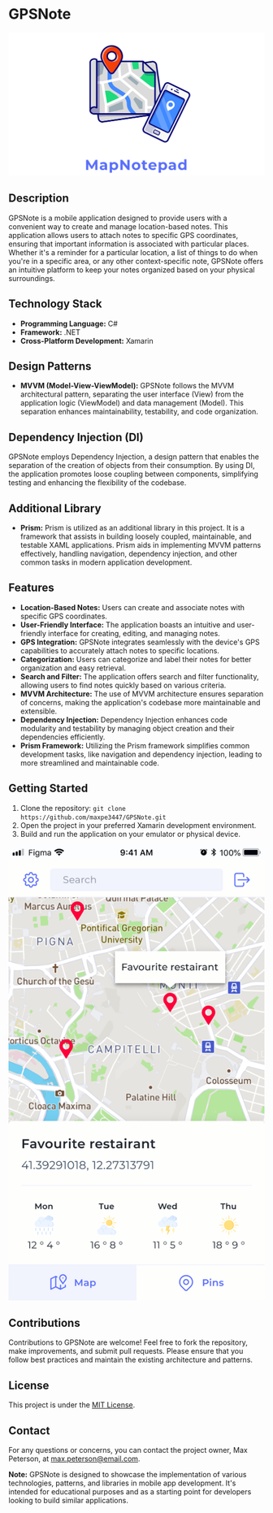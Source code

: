 # GPSNote
![GPSNote Logo](https://github.com/maxpe3447/GPSNote/blob/master/images/logo.png)
## Description
GPSNote is a mobile application designed to provide users with a convenient way to create and manage location-based notes. This application allows users to attach notes to specific GPS coordinates, ensuring that important information is associated with particular places. Whether it's a reminder for a particular location, a list of things to do when you're in a specific area, or any other context-specific note, GPSNote offers an intuitive platform to keep your notes organized based on your physical surroundings.

## Technology Stack
- **Programming Language:** C#
- **Framework:** .NET
- **Cross-Platform Development:** Xamarin

## Design Patterns
- **MVVM (Model-View-ViewModel):** GPSNote follows the MVVM architectural pattern, separating the user interface (View) from the application logic (ViewModel) and data management (Model). This separation enhances maintainability, testability, and code organization.

## Dependency Injection (DI)
GPSNote employs Dependency Injection, a design pattern that enables the separation of the creation of objects from their consumption. By using DI, the application promotes loose coupling between components, simplifying testing and enhancing the flexibility of the codebase.

## Additional Library
- **Prism:** Prism is utilized as an additional library in this project. It is a framework that assists in building loosely coupled, maintainable, and testable XAML applications. Prism aids in implementing MVVM patterns effectively, handling navigation, dependency injection, and other common tasks in modern application development.

## Features
- **Location-Based Notes:** Users can create and associate notes with specific GPS coordinates.
- **User-Friendly Interface:** The application boasts an intuitive and user-friendly interface for creating, editing, and managing notes.
- **GPS Integration:** GPSNote integrates seamlessly with the device's GPS capabilities to accurately attach notes to specific locations.
- **Categorization:** Users can categorize and label their notes for better organization and easy retrieval.
- **Search and Filter:** The application offers search and filter functionality, allowing users to find notes quickly based on various criteria.
- **MVVM Architecture:** The use of MVVM architecture ensures separation of concerns, making the application's codebase more maintainable and extensible.
- **Dependency Injection:** Dependency Injection enhances code modularity and testability by managing object creation and their dependencies efficiently.
- **Prism Framework:** Utilizing the Prism framework simplifies common development tasks, like navigation and dependency injection, leading to more streamlined and maintainable code.

## Getting Started
1. Clone the repository: `git clone https://github.com/maxpe3447/GPSNote.git`
2. Open the project in your preferred Xamarin development environment.
3. Build and run the application on your emulator or physical device.

![Getting Started](https://github.com/maxpe3447/GPSNote/blob/master/images/use.png)

## Contributions
Contributions to GPSNote are welcome! Feel free to fork the repository, make improvements, and submit pull requests. Please ensure that you follow best practices and maintain the existing architecture and patterns.

## License
This project is under the [MIT License](https://github.com/maxpe3447/GPSNote/blob/main/LICENSE).

## Contact
For any questions or concerns, you can contact the project owner, Max Peterson, at max.peterson@email.com.

**Note:**
GPSNote is designed to showcase the implementation of various technologies, patterns, and libraries in mobile app development. It's intended for educational purposes and as a starting point for developers looking to build similar applications.
